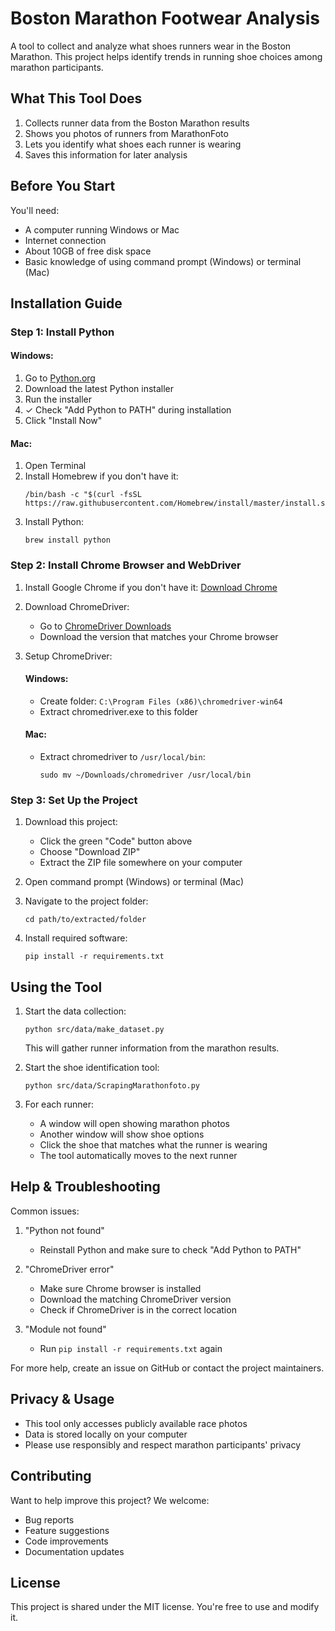 # Boston Marathon Footwear Analysis

A tool to collect and analyze what shoes runners wear in the Boston Marathon. This project helps identify trends in running shoe choices among marathon participants.

## What This Tool Does

1. Collects runner data from the Boston Marathon results
2. Shows you photos of runners from MarathonFoto
3. Lets you identify what shoes each runner is wearing
4. Saves this information for later analysis

## Before You Start

You'll need:
- A computer running Windows or Mac
- Internet connection
- About 10GB of free disk space
- Basic knowledge of using command prompt (Windows) or terminal (Mac)

## Installation Guide

### Step 1: Install Python

#### Windows:
1. Go to [Python.org](https://www.python.org/downloads/)
2. Download the latest Python installer
3. Run the installer
4. ✓ Check "Add Python to PATH" during installation
5. Click "Install Now"

#### Mac:
1. Open Terminal
2. Install Homebrew if you don't have it:
   ```
   /bin/bash -c "$(curl -fsSL https://raw.githubusercontent.com/Homebrew/install/master/install.sh)"
   ```
3. Install Python:
   ```
   brew install python
   ```

### Step 2: Install Chrome Browser and WebDriver

1. Install Google Chrome if you don't have it: [Download Chrome](https://www.google.com/chrome/)

2. Download ChromeDriver:
   - Go to [ChromeDriver Downloads](https://chromedriver.chromium.org/downloads)
   - Download the version that matches your Chrome browser

3. Setup ChromeDriver:
   #### Windows:
   - Create folder: `C:\Program Files (x86)\chromedriver-win64`
   - Extract chromedriver.exe to this folder

   #### Mac:
   - Extract chromedriver to `/usr/local/bin`:
     ```
     sudo mv ~/Downloads/chromedriver /usr/local/bin
     ```

### Step 3: Set Up the Project

1. Download this project:
   - Click the green "Code" button above
   - Choose "Download ZIP"
   - Extract the ZIP file somewhere on your computer

2. Open command prompt (Windows) or terminal (Mac)

3. Navigate to the project folder:
   ```
   cd path/to/extracted/folder
   ```

4. Install required software:
   ```
   pip install -r requirements.txt
   ```

## Using the Tool

1. Start the data collection:
   ```
   python src/data/make_dataset.py
   ```
   This will gather runner information from the marathon results.

2. Start the shoe identification tool:
   ```
   python src/data/ScrapingMarathonfoto.py
   ```

3. For each runner:
   - A window will open showing marathon photos
   - Another window will show shoe options
   - Click the shoe that matches what the runner is wearing
   - The tool automatically moves to the next runner

## Help & Troubleshooting

Common issues:

1. "Python not found"
   - Reinstall Python and make sure to check "Add Python to PATH"

2. "ChromeDriver error"
   - Make sure Chrome browser is installed
   - Download the matching ChromeDriver version
   - Check if ChromeDriver is in the correct location

3. "Module not found"
   - Run `pip install -r requirements.txt` again

For more help, create an issue on GitHub or contact the project maintainers.

## Privacy & Usage

- This tool only accesses publicly available race photos
- Data is stored locally on your computer
- Please use responsibly and respect marathon participants' privacy

## Contributing

Want to help improve this project? We welcome:
- Bug reports
- Feature suggestions
- Code improvements
- Documentation updates

## License

This project is shared under the MIT license. You're free to use and modify it.

